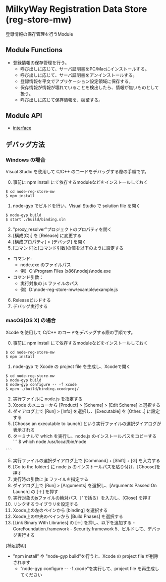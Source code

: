 MilkyWay Registration Data Store (reg-store-mw)
====================

登録情報の保存管理を行うModule

Module Functions
--------------------

* 登録情報の保存管理を行う。
  * 呼び出しに応じて、サーバ証明書をPC/Macにインストールする。
  * 呼び出しに応じて、サーバ証明書をアンインストールする。
  * 登録情報を平文でアプリケーション設定領域に保存する。
  * 保存情報が情報が壊れていることを検出したら、情報が無いものとして扱う。
  * 呼び出しに応じて保存情報を、破棄する。

Module API
--------------------

* [interface](doc/interface.md)


## デバッグ方法

### Windows の場合

Visual Studio を使用して C/C++ のコードをデバッグする際の手順です。

0. 事前に npm install にて依存するmoduleなどをインストールしておく
  ```
  $ cd node-reg-store-mw
  $ npm install
  
  ```
1. node-gyp でビルドを行い、Visual Studio で solution file を開く
  ```
  $ node-gyp build
  $ start ./build/binding.sln
  
  ```
2. "proxy_resolver"プロジェクトのプロパティを開く
3. [構成(C):] を [Release] に変更する
4. [構成プロパティ] > [デバッグ] を開く
5. [コマンド]と[コマンド引数]の値を以下のように設定する
  - コマンド: 
    - node.exe のファイルパス
    - 例）C:\Program Files (x86)\nodejs\node.exe
  - コマンド引数：
    - 実行対象の js ファイルのパス
    - 例）D:\node-reg-store-mw\example\example.js
6. Releaseビルドする
7. デバッグ実行する


### macOS(OS X) の場合

Xcode を使用して C/C++ のコードをデバッグする際の手順です。

0. 事前に npm install にて依存するmoduleなどをインストールしておく
  ```
  $ cd node-reg-store-mw
  $ npm install
  
  ```
1. node-gyp で Xcode の project file を生成し、Xcodeで開く
  ```
  $ cd node-reg-store-mw
  $ node-gyp build
  $ node-gyp configure -- -f xcode
  $ open ./build/binding.xcodeproj/
  
  ```
2. 実行ファイルに node.js を指定する
  1. Xcode のメニューから [Product] > [Scheme] > [Edit Scheme] と選択する
  2. ダイアログ上で [Run] > [Info] を選択し、[Executable] を [Other...] に設定する
  3. [Choose an executable to launch] という実行ファイルの選択ダイアログが表示される
  4. ターミナルで which を実行し、node.js のインストールパスをコピーする
    ```
    $ which node
    /usr/local/bin/node
    
    ```
  5. 実行ファイルの選択ダイアログ上で [Command] + [Shift] + [G] を入力する
  6. [Go to the folder:] に node.js のインストールパスを貼り付け、[Choose]を押す
3. 実行時の引数に js ファイルを指定する
  1. ダイアログ上で [Run] > [Arguments] を選択し、[Arguments Passed On Launch] の [＋] を押す
  2. 実行対象のjsファイルの絶対パス（\"で括る）を入力し、[Close] を押す
4. リンクするライブラリを設定する
  1. Xcode上の左のペインから [binding] を選択する
  2. Xcode上の中央のペインから [Build Phases] を選択する
  3. [Link Binary With Libraries] の [＋] を押し、以下を追加する
    - CoreFoundation.framework
    - Security.framework
5．ビルドして、デバッグ実行する

[補足説明]
- ”npm install” や "node-gyp build"を行うと、Xcode の project file が削除されます
  - ”node-gyp configure -- -f xcode”を実行して、project file を再生成してください